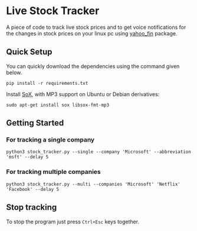 # Live Stock Tracker

A piece of code to track live stock prices and to get voice notifications for the changes in stock prices on your linux pc using [yahoo_fin](http://theautomatic.net/yahoo_fin-documentation/) package.

## Quick Setup

You can quickly download the dependencies using the command given below.

```shell
pip install -r requirements.txt
```

Install [SoX](http://sox.sourceforge.net/), with MP3 support on Ubuntu or Debian derivatives:

```shell
sudo apt-get install sox libsox-fmt-mp3
```

## Getting Started

### For tracking a single company

```shell
python3 stock_tracker.py --single --company 'Microsoft' --abbreviation 'msft' --delay 5
```

### For tracking multiple companies

```shell
python3 stock_tracker.py --multi --companies 'Microsoft' 'Netflix' 'Facebook' --delay 5
```

## Stop tracking

To stop the program just press `Ctrl+Esc` keys together.
